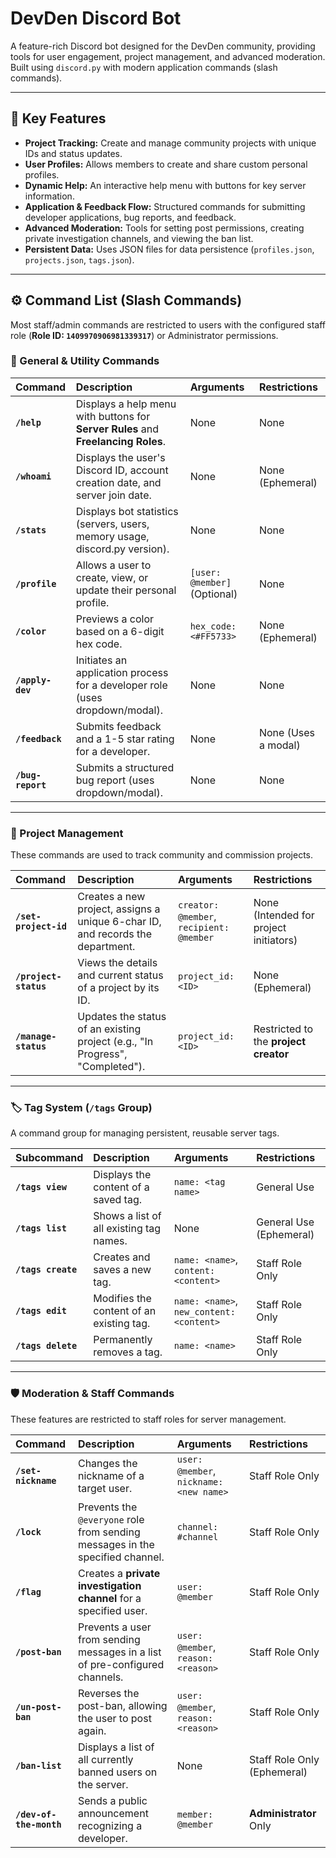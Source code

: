 # DevDen Discord Bot

A feature-rich Discord bot designed for the DevDen community, providing tools for user engagement, project management, and advanced moderation. Built using `discord.py` with modern application commands (slash commands).

---

## 🚀 Key Features

* **Project Tracking:** Create and manage community projects with unique IDs and status updates.
* **User Profiles:** Allows members to create and share custom personal profiles.
* **Dynamic Help:** An interactive help menu with buttons for key server information.
* **Application & Feedback Flow:** Structured commands for submitting developer applications, bug reports, and feedback.
* **Advanced Moderation:** Tools for setting post permissions, creating private investigation channels, and viewing the ban list.
* **Persistent Data:** Uses JSON files for data persistence (`profiles.json`, `projects.json`, `tags.json`).

---

## ⚙️ Command List (Slash Commands)

Most staff/admin commands are restricted to users with the configured staff role (**Role ID: `1409970906981339317`**) or Administrator permissions.

### 👥 General & Utility Commands

| Command | Description | Arguments | Restrictions |
| :--- | :--- | :--- | :--- |
| **`/help`** | Displays a help menu with buttons for **Server Rules** and **Freelancing Roles**. | None | None |
| **`/whoami`** | Displays the user's Discord ID, account creation date, and server join date. | None | None (Ephemeral) |
| **`/stats`** | Displays bot statistics (servers, users, memory usage, discord.py version). | None | None |
| **`/profile`** | Allows a user to create, view, or update their personal profile. | `[user: @member]` (Optional) | None |
| **`/color`** | Previews a color based on a 6-digit hex code. | `hex_code: <#FF5733>` | None (Ephemeral) |
| **`/apply-dev`** | Initiates an application process for a developer role (uses dropdown/modal). | None | None |
| **`/feedback`** | Submits feedback and a 1-5 star rating for a developer. | None | None (Uses a modal) |
| **`/bug-report`** | Submits a structured bug report (uses dropdown/modal). | None | None |

---

### 💼 Project Management

These commands are used to track community and commission projects.

| Command | Description | Arguments | Restrictions |
| :--- | :--- | :--- | :--- |
| **`/set-project-id`** | Creates a new project, assigns a unique 6-char ID, and records the department. | `creator: @member`, `recipient: @member` | None (Intended for project initiators) |
| **`/project-status`** | Views the details and current status of a project by its ID. | `project_id: <ID>` | None (Ephemeral) |
| **`/manage-status`** | Updates the status of an existing project (e.g., "In Progress", "Completed"). | `project_id: <ID>` | Restricted to the **project creator** |

---

### 🏷️ Tag System (`/tags` Group)

A command group for managing persistent, reusable server tags.

| Subcommand | Description | Arguments | Restrictions |
| :--- | :--- | :--- | :--- |
| **`/tags view`** | Displays the content of a saved tag. | `name: <tag name>` | General Use |
| **`/tags list`** | Shows a list of all existing tag names. | None | General Use (Ephemeral) |
| **`/tags create`** | Creates and saves a new tag. | `name: <name>`, `content: <content>` | Staff Role Only |
| **`/tags edit`** | Modifies the content of an existing tag. | `name: <name>`, `new_content: <content>` | Staff Role Only |
| **`/tags delete`** | Permanently removes a tag. | `name: <name>` | Staff Role Only |

---

### 🛡️ Moderation & Staff Commands

These features are restricted to staff roles for server management.

| Command | Description | Arguments | Restrictions |
| :--- | :--- | :--- | :--- |
| **`/set-nickname`** | Changes the nickname of a target user. | `user: @member`, `nickname: <new name>` | Staff Role Only |
| **`/lock`** | Prevents the `@everyone` role from sending messages in the specified channel. | `channel: #channel` | Staff Role Only |
| **`/flag`** | Creates a **private investigation channel** for a specified user. | `user: @member` | Staff Role Only |
| **`/post-ban`** | Prevents a user from sending messages in a list of pre-configured channels. | `user: @member`, `reason: <reason>` | Staff Role Only |
| **`/un-post-ban`**| Reverses the post-ban, allowing the user to post again. | `user: @member`, `reason: <reason>` | Staff Role Only |
| **`/ban-list`** | Displays a list of all currently banned users on the server. | None | Staff Role Only (Ephemeral) |
| **`/dev-of-the-month`**| Sends a public announcement recognizing a developer. | `member: @member` | **Administrator** Only |
